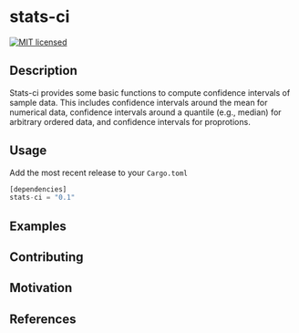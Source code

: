 # stats-ci

[![MIT licensed](https://img.shields.io/badge/license-MIT-blue.svg)](./LICENSE.md)

## Description

Stats-ci provides some basic functions to compute confidence intervals of sample data.
This includes confidence intervals around the mean for numerical data, confidence intervals around a quantile (e.g., median) for arbitrary ordered data, and confidence intervals for proprotions.

## Usage

Add the most recent release to your `Cargo.toml`

```Rust
[dependencies]
stats-ci = "0.1"
```

## Examples

## Contributing



## Motivation


## References


